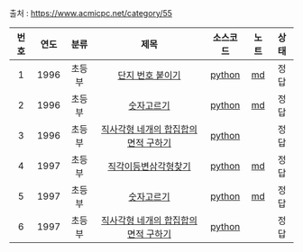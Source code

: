 출처 : https://www.acmicpc.net/category/55

|번호|연도|분류|제목|소스코드|노트|상태|
|:---:|:---:|:---:|:---:|:---:|:---:|:---:|
|1|1996|초등부|[단지 번호 붙이기](https://www.acmicpc.net/problem/2667)|[python](../acmicpc/2667.py)|[md](../acmicpc/2667.md)|정답|
|2|1996|초등부|[숫자고르기](https://www.acmicpc.net/problem/2668)|[python](../acmicpc/2668.py)|[md](../acmicpc/2668.md)|정답|
|3|1996|초등부|[직사각형 네개의 합집합의 면적 구하기](https://www.acmicpc.net/problem/2669)|[python](../acmicpc/2669.py)| |정답|
|4|1997|초등부|[직각이등변삼각형찾기](https://www.acmicpc.net/problem/2658)|[python](../acmicpc/2667.py)|[md](../acmicpc/2667.md)|정답|
|5|1997|초등부|[숫자고르기](https://www.acmicpc.net/problem/2668)|[python](../acmicpc/2668.py)|[md](../acmicpc/2668.md)|정답|
|6|1997|초등부|[직사각형 네개의 합집합의 면적 구하기](https://www.acmicpc.net/problem/2669)|[python](../acmicpc/2669.py)| |정답|